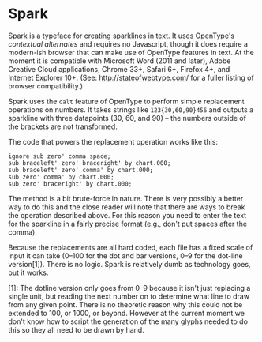 # Spark

Spark is a typeface for creating sparklines in text. It uses OpenType's *contextual alternates* and requires no Javascript, though it does require a modern-ish browser that can make use of OpenType features in text. At the moment it is compatible with Microsoft Word (2011 and later), Adobe Creative Cloud applications, Chrome 33+, Safari 6+, Firefox 4+, and Internet Explorer 10+. (See: http://stateofwebtype.com/ for a fuller listing of browser compatibility.)

Spark uses the `calt` feature of OpenType to perform simple replacement operations on numbers. It takes strings like `123{30,60,90}456` and outputs a sparkline with three datapoints (30, 60, and 90) – the numbers outside of the brackets are not transformed.

The code that powers the replacement operation works like this:

```
ignore sub zero' comma space;
sub braceleft' zero' braceright' by chart.000;
sub braceleft' zero' comma' by chart.000;
sub zero' comma' by chart.000;
sub zero' braceright' by chart.000;
```

The method is a bit brute-force in nature. There is very possibly a better way to do this and the close reader will note that there are ways to break the operation described above. For this reason you need to enter the text for the sparkline in a fairly precise format (e.g., don't put spaces after the comma).

Because the replacements are all hard coded, each file has a fixed scale of input it can take (0–100 for the dot and bar versions, 0–9 for the dot-line version[1]). There is no logic. Spark is relatively dumb as technology goes, but it works.

[1]: The dotline version only goes from 0–9 because it isn't just replacing a single unit, but reading the next number on to determine what line to draw from any given point. There is no theoretic reason why this could not be extended to 100, or 1000, or beyond. However at the current moment we don't know how to script the generation of the many glyphs needed to do this so they all need to be drawn by hand.
